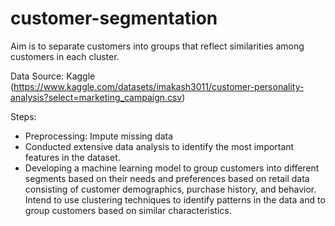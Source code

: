 # customer-segmentation
Aim is to separate customers into groups that reflect similarities among customers in each cluster.

Data Source: Kaggle (https://www.kaggle.com/datasets/imakash3011/customer-personality-analysis?select=marketing_campaign.csv)

Steps:
- Preprocessing: Impute missing data
- Conducted extensive data analysis to identify the most important features in the dataset.
- Developing a machine learning model to group customers into different segments based on their needs and preferences based on retail data consisting of customer demographics, purchase history, and behavior. Intend to use clustering techniques to identify patterns in the data and to group customers based on similar characteristics.

